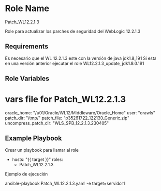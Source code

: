 Role Name
=========
Patch_WL12.2.1.3

Role para actualizar los parches de seguridad del WebLogic 12.2.1.3

Requirements
------------

Es necesario que el WL 12.2.1.3 este con la versión de java jdk1.8_191
Si esta en una versión anterior ejecutar el role WL12.2.1.3_update_jdk1.8.0.191

Role Variables
--------------

# vars file for Patch_WL12.2.1.3
oracle_home: "/u01/Oracle/WL12/Middleware/Oracle_Home"
user: "orawls"
patch_dir: "/tmp/"
patch_file: "p35261722_122130_Generic.zip"
uncompress_patch_dir: "WLS_SPB_12.2.1.3.230405"



Example Playbook
----------------

Crear un playbook para llamar al role

- hosts: "{{ target }}"
  roles:
    - Patch_WL12.2.1.3
 
Ejemplo de ejecución

ansible-playbook Patch_WL12.2.1.3.yaml -e target=servidor1



